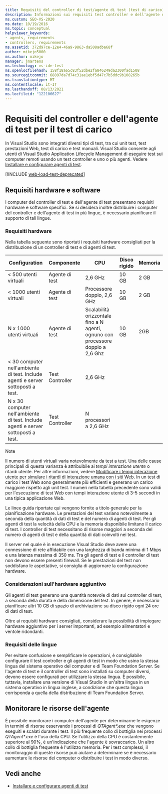 ```yaml
---
title: Requisiti del controller di test/agente di test (test di carico)
description: Informazioni sui requisiti test controller e dell'agente di test per i test di carico. Visual Studio supporta diversi tipi di test.
ms.custom: SEO-VS-2020
ms.date: 10/19/2016
ms.topic: conceptual
helpviewer_keywords:
- agents, requirements
- controllers, requirements
ms.assetid: 372d97ce-12e4-46a9-9863-da508adba68f
author: mikejo5000
ms.author: mikejo
manager: jmartens
ms.technology: vs-ide-test
ms.openlocfilehash: 158f18a65c83f52dbe2fa846249da2300fad1508
ms.sourcegitcommit: 68897da7d74c31ae1ebf5d47c7b5ddc9b108265b
ms.translationtype: MT
ms.contentlocale: it-IT
ms.lasthandoff: 08/13/2021
ms.locfileid: "122106627"
---
```

# <a name="test-controller-and-test-agent-requirements-for-load-testing"></a>Requisiti del controller e dell'agente di test per il test di carico

In Visual Studio sono integrati diversi tipi di test, tra cui unit test, test prestazioni Web, test di carico e test manuali. Visual Studio consente agli utenti di Visual Studio Application Lifecycle Management di eseguire test sui computer remoti usando un test controller e uno o più agenti. Vedere [Installare e configurare agenti di test](../test/lab-management/install-configure-test-agents.md).

[!INCLUDE [web-load-test-deprecated](includes/web-load-test-deprecated.md)]

## <a name="hardware-and-software-requirements"></a>Requisiti hardware e software

I computer del controller di test e dell'agente di test presentano requisiti hardware e software specifici. Se si desidera inoltre distribuire i computer del controller e dell'agente di test in più lingue, è necessario pianificare il supporto di tali lingue.

### <a name="hardware-requirements"></a>Requisiti hardware

Nella tabella seguente sono riportati i requisiti hardware consigliati per la distribuzione di un controller di test e di agenti di test.

|**Configuration**|**Componente**|**CPU**|**Disco rigido**|**Memoria**|
|-|-------------------|-|------------|-|
|< 500 utenti virtuali|Agente di test|2,6 GHz|10 GB|2 GB|
|< 1000 utenti virtuali|Agente di test|Processore doppio, 2,6 GHz|10 GB|2 GB|
|N x 1000 utenti virtuali|Agente di test|Scalabilità orizzontale fino a N agenti, ognuno con processore doppio a 2,6 Ghz|10 GB|2GB|
|\< 30 computer nell'ambiente di test. Include agenti e server sottoposti a test.|Test Controller|2,6 GHz|||
|N x 30 computer nell'ambiente di test. Include agenti e server sottoposti a test.|Test Controller|N processori a 2,6 GHz|||

> [!NOTE]
> Il numero di utenti virtuali varia notevolmente da test a test. Una delle cause principali di questa varianza è attribuibile ai *tempi interazione utente* o ritardi utente. Per altre informazioni, vedere [Modificare i tempi interazione utente per simulare i ritardi di interazione umana con i siti Web](../test/edit-think-times-in-load-test-scenarios.md). In un test di carico i test Web sono generalmente più efficienti e generano un carico maggiore rispetto agli unit test. I numeri nella tabella precedente sono validi per l'esecuzione di test Web con tempi interazione utente di 3-5 secondi in una tipica applicazione Web.

Le linee guida riportate qui vengono fornite a titolo generale per la pianificazione hardware. Le prestazioni del test variano notevolmente a seconda della quantità di dati di test e del numero di agenti di test. Per gli agenti di test la velocità della CPU e la memoria disponibile limitano il carico di test. I controller di test necessitano di risorse maggiori a seconda del numero di agenti di test e della quantità di dati coinvolti nei test.

Il server nel quale è in esecuzione Visual Studio deve avere una connessione di rete affidabile con una larghezza di banda minima di 1 Mbps e una latenza massima di 350 ms. Tra gli agenti di test e il controller di test non devono essere presenti firewall. Se le prestazioni del test non soddisfano le aspettative, si consiglia di aggiornare la configurazione hardware.

### <a name="additional-hardware-considerations"></a>Considerazioni sull'hardware aggiuntivo

Gli agenti di test generano una quantità notevole di dati sui controller di test, a seconda della durata e della dimensione del test. In genere, è necessario pianificare altri 10 GB di spazio di archiviazione su disco rigido ogni 24 ore di dati di test.

Oltre ai requisiti hardware consigliati, considerare la possibilità di impiegare hardware aggiuntivo per i server importanti, ad esempio alimentatori e ventole ridondanti.

### <a name="language-requirements"></a>Requisiti delle lingue

Per evitare confusione e semplificare le operazioni, è consigliabile configurare il test controller e gli agenti di test in modo che usino la stessa lingua del sistema operativo del computer e di Team Foundation Server. Se l'agente di test e il controller di test sono installati su computer diversi, devono essere configurati per utilizzare la stessa lingua. È possibile, tuttavia, installare una versione di Visual Studio in un'altra lingua in un sistema operativo in lingua inglese, a condizione che questa lingua corrisponda a quella della distribuzione di Team Foundation Server.

## <a name="monitor-agent-resources"></a>Monitorare le risorse dell'agente

È possibile monitorare i computer dell'agente per determinarne le esigenze in termini di risorse osservando i processi di *QTAgent\*.exe* che vengono eseguiti e scalati durante i test. Il più frequente collo di bottiglia nei processi *QTAgent\*.exe* è l'uso della CPU. Se l'utilizzo della CPU è costantemente superiore al 90%, è un'indicazione che l'agente è sovraccarico. Un altro collo di bottiglia frequente è l'utilizzo memoria. Per i test complessi, il monitoraggio di queste risorse può aiutare a determinare se è necessario aumentare le risorse dei computer o distribuire i test in modo diverso.

## <a name="see-also"></a>Vedi anche

- [Installare e configurare agenti di test](../test/lab-management/install-configure-test-agents.md)
